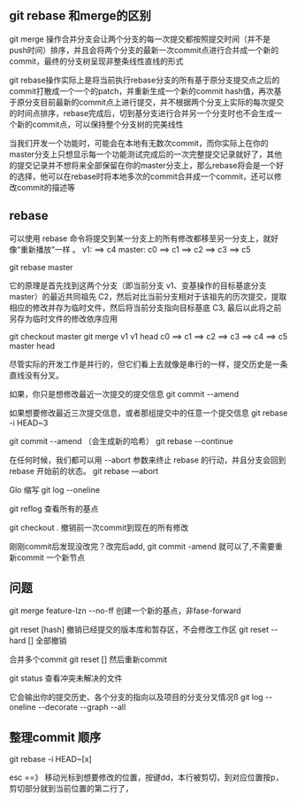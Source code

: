 ## git rebase 和merge的区别 

git merge 操作合并分支会让两个分支的每一次提交都按照提交时间（并不是push时间）排序，并且会将两个分支的最新一次commit点进行合并成一个新的commit，最终的分支树呈现非整条线性直线的形式

git rebase操作实际上是将当前执行rebase分支的所有基于原分支提交点之后的commit打散成一个一个的patch，并重新生成一个新的commit hash值，再次基于原分支目前最新的commit点上进行提交，并不根据两个分支上实际的每次提交的时间点排序，rebase完成后，切到基分支进行合并另一个分支时也不会生成一个新的commit点，可以保持整个分支树的完美线性 

当我们开发一个功能时，可能会在本地有无数次commit，而你实际上在你的master分支上只想显示每一个功能测试完成后的一次完整提交记录就好了，其他的提交记录并不想将来全部保留在你的master分支上，那么rebase将会是一个好的选择，他可以在rebase时将本地多次的commit合并成一个commit，还可以修改commit的描述等



## rebase 
可以使用 rebase 命令将提交到某一分支上的所有修改都移至另一分支上，就好像“重新播放”一样 。 
v1:                        ==>  c4
master:   c0 ==> c1 ==> c2 ==> c3 ==> c5

git rebase master 
 

 它的原理是首先找到这两个分支（即当前分支 v1、变基操作的目标基底分支 master）的最近共同祖先 C2，然后对比当前分支相对于该祖先的历次提交，提取相应的修改并存为临时文件，然后将当前分支指向目标基底 C3, 最后以此将之前另存为临时文件的修改依序应用 

 git checkout master 
 git merge v1 
v1                                   head
c0 ==> c1 ==> c2 ==> c3 ==> c4 ==> c5
master                                  head 



尽管实际的开发工作是并行的，但它们看上去就像是串行的一样，提交历史是一条直线没有分叉。

 


 如果，你只是想修改最近一次提交的提交信息 
 git commit --amend



 如果想要修改最近三次提交信息，或者那组提交中的任意一个提交信息 
 git rebase -i HEAD~3 

 git commit --amend  （会生成新的哈希）
 git rebase --continue 



在任何时候，我们都可以用 --abort 参数来终止 rebase 的行动，并且分支会回到 rebase 开始前的状态。
 git rebase —abort 





Glo    缩写   git log --oneline

git reflog 查看所有的基点


git checkout .   撤销前一次commit到现在的所有修改

刚刚commit后发现没改完？改完后add, git commit -amend 就可以了,不需要重新commit 一个新节点

## 问题 

git merge feature-lzn --no-ff 创建一个新的基点，非fase-forward  



git reset [hash]   撤销已经提交的版本库和暂存区，不会修改工作区
git reset --hard []  全部撤销 


合并多个commit 
git reset [] 
然后重新commit  


git status 查看冲突未解决的文件 



它会输出你的提交历史、各个分支的指向以及项目的分支分叉情况ß
git log --oneline --decorate --graph --all

## 整理commit 顺序
git rebase -i HEAD~[x]

esc ==》 移动光标到想要修改的位置，按键dd，本行被剪切，到对应位置按p，剪切部分就到当前位置的第二行了，